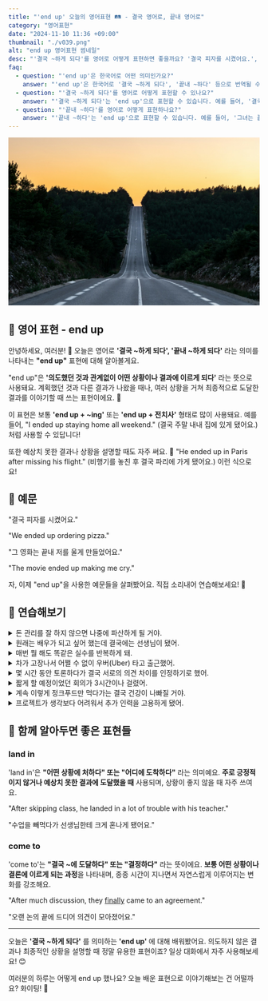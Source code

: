 ```yaml
---
title: "'end up' 오늘의 영어표현 🛤️ - 결국 영어로, 끝내 영어로"
category: "영어표현"
date: "2024-11-10 11:36 +09:00"
thumbnail: "./v039.png"
alt: "end up 영어표현 썸네일"
desc: "'결국 ~하게 되다'를 영어로 어떻게 표현하면 좋을까요? '결국 피자를 시켰어요.', '그 영화는 끝내 저를 울게 만들었어요.' 등을 영어로 표현하는 법을 배워봅시다. 다양한 예문을 통해서 연습하고 본인의 표현으로 만들어 보세요."
faq:
  - question: "'end up'은 한국어로 어떤 의미인가요?"
    answer: "'end up'은 한국어로 '결국 ~하게 되다', '끝내 ~하다' 등으로 번역될 수 있습니다. 주로 예상치 못한 결과나 상황을 설명할 때 사용됩니다."
  - question: "'결국 ~하게 되다'를 영어로 어떻게 표현할 수 있나요?"
    answer: "'결국 ~하게 되다'는 'end up'으로 표현할 수 있습니다. 예를 들어, '결국 그들은 서로를 좋아하게 되었다'는 'They ended up liking each other'로 말할 수 있습니다."
  - question: "'끝내 ~하다'를 영어로 어떻게 표현하나요?"
    answer: "'끝내 ~하다'는 'end up'으로 표현할 수 있습니다. 예를 들어, '그녀는 끝내 그 프로젝트를 완성했다'는 'She ended up finishing the project'로 표현할 수 있습니다."
---
```


![급경사의 아스팔트 도로](./v039-1.jpg)

## 🌟 영어 표현 - end up

안녕하세요, 여러분! 👋 오늘은 영어로 **'결국 ~하게 되다', '끝내 ~하게 되다'** 라는 의미를 나타내는 **"end up"** 표현에 대해 알아볼게요.

"end up"은 **'의도했던 것과 관계없이 어떤 상황이나 결과에 이르게 되다'** 라는 뜻으로 사용돼요. 계획했던 것과 다른 결과가 나왔을 때나, 여러 상황을 거쳐 최종적으로 도달한 결과를 이야기할 때 쓰는 표현이에요. 🎯

이 표현은 보통 **'end up + ~ing'** 또는 **'end up + 전치사'** 형태로 많이 사용돼요. 예를 들어, "I ended up staying home all weekend." (결국 주말 내내 집에 있게 됐어요.) 처럼 사용할 수 있답니다!

또한 예상치 못한 결과나 상황을 설명할 때도 자주 써요. 🤔 "He ended up in Paris after missing his flight." (비행기를 놓친 후 결국 파리에 가게 됐어요.) 이런 식으로요!

<script async src="https://pagead2.googlesyndication.com/pagead/js/adsbygoogle.js?client=ca-pub-1465612013356152"
     crossorigin="anonymous"></script>
<!-- engple-horizontal-ad -->

<ins class="adsbygoogle"
     style="display:block"
     data-ad-client="ca-pub-1465612013356152"
     data-ad-slot="2106896038"
     data-ad-format="auto"
     data-full-width-responsive="true"></ins>

<script>
     (adsbygoogle = window.adsbygoogle || []).push({});
</script>

## 📖 예문

"결국 피자를 시켰어요."

"We ended up ordering pizza."

"그 영화는 끝내 저를 울게 만들었어요."

"The movie ended up making me cry."

자, 이제 "end up"을 사용한 예문들을 살펴봤어요. 직접 소리내어 연습해보세요! 🎤

## 💬 연습해보기

<details>
<summary>돈 관리를 잘 하지 않으면 나중에 파산하게 될 거야.</summary>
<span>If you're not careful with money, you'll end up broke.</span>
</details>

<details>
<summary>원래는 배우가 되고 싶어 했는데 결국에는 선생님이 됐어.</summary>
<span>He wanted to be an actor but ended up becoming a teacher instead.</span>
</details>

<details>
<summary>매번 뭘 해도 똑같은 실수를 반복하게 돼.</summary>
<span>No matter what I do, I always end up making the same mistakes.</span>
</details>

<details>
<summary>차가 고장나서 어쩔 수 없이 우버(Uber) 타고 출근했어.</summary>
<span>My car broke down, so I ended up taking an Uber to work.</span>
</details>

<details>
<summary>몇 시간 동안 토론하다가 결국 서로의 의견 차이를 인정하기로 했어.</summary>
<span>After <a href="/blog/in-english/132.argue/">arguing</a> for hours, we ended up agreeing to disagree.</span>
</details>

<details>
<summary>짧게 할 예정이었던 회의가 3시간이나 걸렸어.</summary>
<span>The meeting was supposed to be quick, but it ended up lasting three hours.</span>
</details>

<details>
<summary>계속 이렇게 정크푸드만 먹다가는 결국 건강이 나빠질 거야.</summary>
<span>If you keep eating junk food, you'll end up with health problems.</span>
</details>

<details>
<summary>프로젝트가 생각보다 어려워서 추가 인력을 고용하게 됐어.</summary>
<span>The project was way harder than expected - we ended up hiring extra help.</span>
</details>

## 🤝 함께 알아두면 좋은 표현들

### land in

'land in'은 **"어떤 상황에 처하다" 또는 "어디에 도착하다"** 라는 의미예요. **주로 긍정적이지 않거나 예상치 못한 결과에 도달했을 때** 사용되며, 상황이 좋지 않을 때 자주 쓰여요.

"After skipping class, he landed in a lot of trouble with his teacher."

"수업을 빼먹다가 선생님한테 크게 혼나게 됐어요."

### come to

'come to'는 **"결국 ~에 도달하다" 또는 "결정하다"** 라는 뜻이에요. **보통 어떤 상황이나 결론에 이르게 되는 과정**을 나타내며, 종종 시간이 지나면서 자연스럽게 이루어지는 변화를 강조해요.

"After much discussion, they [finally](/blog/in-english/182.finally/) came to an agreement."

"오랜 논의 끝에 드디어 의견이 모아졌어요."

---

오늘은 **'결국 ~하게 되다'** 를 의미하는 **'end up'** 에 대해 배워봤어요. 의도하지 않은 결과나 최종적인 상황을 설명할 때 정말 유용한 표현이죠? 일상 대화에서 자주 사용해보세요! 😊

여러분의 하루는 어떻게 end up 했나요? 오늘 배운 표현으로 이야기해보는 건 어떨까요? 화이팅! 💪
